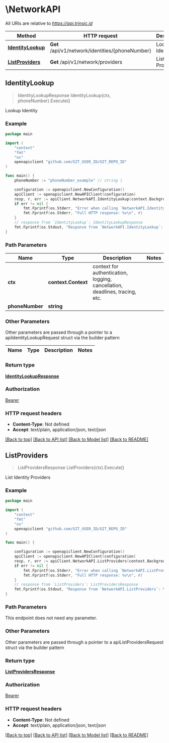 # \NetworkAPI

All URIs are relative to *https://api.trinsic.id*

Method | HTTP request | Description
------------- | ------------- | -------------
[**IdentityLookup**](NetworkAPI.md#IdentityLookup) | **Get** /api/v1/network/identities/{phoneNumber} | Lookup Identity
[**ListProviders**](NetworkAPI.md#ListProviders) | **Get** /api/v1/network/providers | List Identity Providers



## IdentityLookup

> IdentityLookupResponse IdentityLookup(ctx, phoneNumber).Execute()

Lookup Identity



### Example

```go
package main

import (
	"context"
	"fmt"
	"os"
	openapiclient "github.com/GIT_USER_ID/GIT_REPO_ID"
)

func main() {
	phoneNumber := "phoneNumber_example" // string | 

	configuration := openapiclient.NewConfiguration()
	apiClient := openapiclient.NewAPIClient(configuration)
	resp, r, err := apiClient.NetworkAPI.IdentityLookup(context.Background(), phoneNumber).Execute()
	if err != nil {
		fmt.Fprintf(os.Stderr, "Error when calling `NetworkAPI.IdentityLookup``: %v\n", err)
		fmt.Fprintf(os.Stderr, "Full HTTP response: %v\n", r)
	}
	// response from `IdentityLookup`: IdentityLookupResponse
	fmt.Fprintf(os.Stdout, "Response from `NetworkAPI.IdentityLookup`: %v\n", resp)
}
```

### Path Parameters


Name | Type | Description  | Notes
------------- | ------------- | ------------- | -------------
**ctx** | **context.Context** | context for authentication, logging, cancellation, deadlines, tracing, etc.
**phoneNumber** | **string** |  | 

### Other Parameters

Other parameters are passed through a pointer to a apiIdentityLookupRequest struct via the builder pattern


Name | Type | Description  | Notes
------------- | ------------- | ------------- | -------------


### Return type

[**IdentityLookupResponse**](IdentityLookupResponse.md)

### Authorization

[Bearer](../README.md#Bearer)

### HTTP request headers

- **Content-Type**: Not defined
- **Accept**: text/plain, application/json, text/json

[[Back to top]](#) [[Back to API list]](../README.md#documentation-for-api-endpoints)
[[Back to Model list]](../README.md#documentation-for-models)
[[Back to README]](../README.md)


## ListProviders

> ListProvidersResponse ListProviders(ctx).Execute()

List Identity Providers



### Example

```go
package main

import (
	"context"
	"fmt"
	"os"
	openapiclient "github.com/GIT_USER_ID/GIT_REPO_ID"
)

func main() {

	configuration := openapiclient.NewConfiguration()
	apiClient := openapiclient.NewAPIClient(configuration)
	resp, r, err := apiClient.NetworkAPI.ListProviders(context.Background()).Execute()
	if err != nil {
		fmt.Fprintf(os.Stderr, "Error when calling `NetworkAPI.ListProviders``: %v\n", err)
		fmt.Fprintf(os.Stderr, "Full HTTP response: %v\n", r)
	}
	// response from `ListProviders`: ListProvidersResponse
	fmt.Fprintf(os.Stdout, "Response from `NetworkAPI.ListProviders`: %v\n", resp)
}
```

### Path Parameters

This endpoint does not need any parameter.

### Other Parameters

Other parameters are passed through a pointer to a apiListProvidersRequest struct via the builder pattern


### Return type

[**ListProvidersResponse**](ListProvidersResponse.md)

### Authorization

[Bearer](../README.md#Bearer)

### HTTP request headers

- **Content-Type**: Not defined
- **Accept**: text/plain, application/json, text/json

[[Back to top]](#) [[Back to API list]](../README.md#documentation-for-api-endpoints)
[[Back to Model list]](../README.md#documentation-for-models)
[[Back to README]](../README.md)

